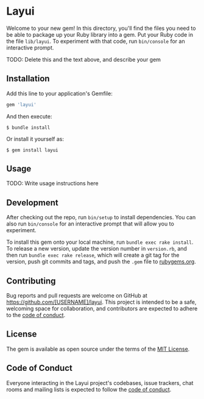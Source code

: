 # Layui

Welcome to your new gem! In this directory, you'll find the files you need to be able to package up your Ruby library into a gem. Put your Ruby code in the file `lib/layui`. To experiment with that code, run `bin/console` for an interactive prompt.

TODO: Delete this and the text above, and describe your gem

## Installation

Add this line to your application's Gemfile:

```ruby
gem 'layui'
```

And then execute:

    $ bundle install

Or install it yourself as:

    $ gem install layui

## Usage

TODO: Write usage instructions here

## Development

After checking out the repo, run `bin/setup` to install dependencies. You can also run `bin/console` for an interactive prompt that will allow you to experiment.

To install this gem onto your local machine, run `bundle exec rake install`. To release a new version, update the version number in `version.rb`, and then run `bundle exec rake release`, which will create a git tag for the version, push git commits and tags, and push the `.gem` file to [rubygems.org](https://rubygems.org).

## Contributing

Bug reports and pull requests are welcome on GitHub at https://github.com/[USERNAME]/layui. This project is intended to be a safe, welcoming space for collaboration, and contributors are expected to adhere to the [code of conduct](https://github.com/[USERNAME]/layui/blob/master/CODE_OF_CONDUCT.md).


## License

The gem is available as open source under the terms of the [MIT License](https://opensource.org/licenses/MIT).

## Code of Conduct

Everyone interacting in the Layui project's codebases, issue trackers, chat rooms and mailing lists is expected to follow the [code of conduct](https://github.com/[USERNAME]/layui/blob/master/CODE_OF_CONDUCT.md).
